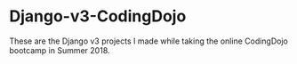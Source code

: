 # Django-v3-CodingDojo
These are the Django v3 projects I made while taking the online CodingDojo bootcamp in Summer 2018.
